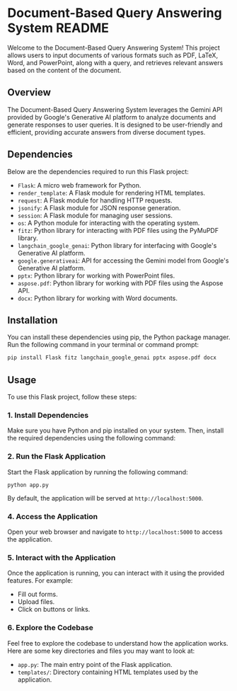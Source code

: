 # Document-Based Query Answering System README

Welcome to the Document-Based Query Answering System! This project allows users to input documents of various formats such as PDF, LaTeX, Word, and PowerPoint, along with a query, and retrieves relevant answers based on the content of the document.

## Overview

The Document-Based Query Answering System leverages the Gemini API provided by Google's Generative AI platform to analyze documents and generate responses to user queries. It is designed to be user-friendly and efficient, providing accurate answers from diverse document types.

## Dependencies

Below are the dependencies required to run this Flask project:

- `Flask`: A micro web framework for Python.
- `render_template`: A Flask module for rendering HTML templates.
- `request`: A Flask module for handling HTTP requests.
- `jsonify`: A Flask module for JSON response generation.
- `session`: A Flask module for managing user sessions.
- `os`: A Python module for interacting with the operating system.
- `fitz`: Python library for interacting with PDF files using the PyMuPDF library.
- `langchain_google_genai`: Python library for interfacing with Google's Generative AI platform.
- `google.generativeai`: API for accessing the Gemini model from Google's Generative AI platform.
- `pptx`: Python library for working with PowerPoint files.
- `aspose.pdf`: Python library for working with PDF files using the Aspose API.
- `docx`: Python library for working with Word documents.

## Installation

You can install these dependencies using pip, the Python package manager. Run the following command in your terminal or command prompt:

```bash
pip install Flask fitz langchain_google_genai pptx aspose.pdf docx
```
## Usage

To use this Flask project, follow these steps:

### 1. Install Dependencies

Make sure you have Python and pip installed on your system. Then, install the required dependencies using the following command:

### 2. Run the Flask Application

Start the Flask application by running the following command:
```terminal
python app.py
```

By default, the application will be served at `http://localhost:5000`.

### 4. Access the Application

Open your web browser and navigate to `http://localhost:5000` to access the application.

### 5. Interact with the Application

Once the application is running, you can interact with it using the provided features. For example:

- Fill out forms.
- Upload files.
- Click on buttons or links.

### 6. Explore the Codebase

Feel free to explore the codebase to understand how the application works. Here are some key directories and files you may want to look at:

- `app.py`: The main entry point of the Flask application.
- `templates/`: Directory containing HTML templates used by the application.


